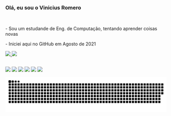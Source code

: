 ### Olá, eu sou o Vinicius Romero  
<br>

<p>- Sou um estudande de Eng. de Computação, tentando aprender coisas novas</p>
<p>- Iniciei aqui no GitHub em Agosto de 2021</p>
  
 <div>
  <a href="https://github.com/Romerozito">
  <img height="150em" src="https://github-readme-stats.vercel.app/api?username=Romerozito&show_icons=true&theme=dracula&include_all_commits=true&count_private=true"/>
  <img height="150em" src="https://github-readme-stats.vercel.app/api/top-langs/?username=Romerozito&layout=compact&langs_count=7&theme=dracula"/>
    <br>
  </div>
  
  ##
 
<div> 
    <a href="https://instagram.com/vinicius_romero_" target="_blank"><img src="https://img.shields.io/badge/-Instagram-%23E4405F?style=for-the-badge&logo=instagram&logoColor=white" target="_blank"></a>
 	<a href="https://www.twitch.tv/Romerozito" target="_blank"><img src="https://img.shields.io/badge/Twitch-9146FF?style=for-the-badge&logo=twitch&logoColor=white" target="_blank"></a>
 <a href="https://discord.gg/WQmVcXZ27G" target="_blank"><img src="https://img.shields.io/badge/Discord-7289DA?style=for-the-badge&logo=discord&logoColor=white" target="_blank"></a> 
  <a href = "mailto:romerozitor@gmail.com"><img src="https://img.shields.io/badge/-Gmail-%23333?style=for-the-badge&logo=gmail&logoColor=white" target="_blank"></a>
  <a href="https://www.linkedin.com/in/vinicius-de-name-romero/" target="_blank"><img src="https://img.shields.io/badge/-LinkedIn-%230077B5?style=for-the-badge&logo=linkedin&logoColor=white" target="_blank"></a> 
  <a href="https://www.youtube.com/channel/UC23j6goOw52CY3be2nqxPVg" target="_blank"><img src="https://img.shields.io/badge/YouTube-FF0000?style=for-the-badge&logo=youtube&logoColor=white" target="_blank"></a>
 
  ![Snake animation](https://github.com/Romerozito/Romerozito/blob/output/github-contribution-grid-snake.svg)
 </div>  
